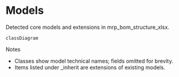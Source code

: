 # Models

Detected core models and extensions in mrp_bom_structure_xlsx.

```mermaid
classDiagram
```

Notes
- Classes show model technical names; fields omitted for brevity.
- Items listed under _inherit are extensions of existing models.

